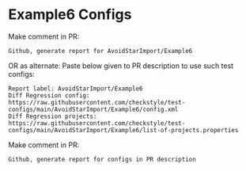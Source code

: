 # Example6 Configs
Make comment in PR:
```
Github, generate report for AvoidStarImport/Example6
```
OR as alternate:
Paste below given to PR description to use such test configs:
```
Report label: AvoidStarImport/Example6
Diff Regression config: https://raw.githubusercontent.com/checkstyle/test-configs/main/AvoidStarImport/Example6/config.xml
Diff Regression projects: https://raw.githubusercontent.com/checkstyle/test-configs/main/AvoidStarImport/Example6/list-of-projects.properties
```
Make comment in PR:
```
Github, generate report for configs in PR description
```
